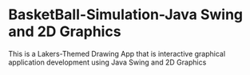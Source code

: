 # BasketBall-Simulation-Java Swing and 2D Graphics
This is a Lakers-Themed Drawing App that is interactive graphical application development using Java Swing and 2D Graphics

